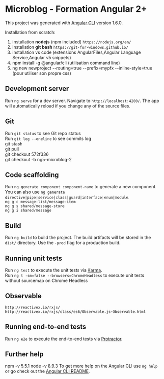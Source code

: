 # Microblog - Formation Angular 2+

This project was generated with [Angular CLI](https://github.com/angular/angular-cli) version 1.6.0.

Installation from scratch:  
1. installation **nodejs** (npm included) `https://nodejs.org/en/` 
2. installation **git bash** `https://git-for-windows.github.io/`
3. installation vs code (extensions AngularFiles,Angular Language Service,Angular v5 snippets)
4. npm install -g @angular/cli (utilisation command line)
5. ng new newproject --routing=true --prefix=mypfx --inline-style=true (pour utiliser son propre css)

## Development server

Run `ng serve` for a dev server. Navigate to `http://localhost:4200/`. The app will automatically reload if you change any of the source files.

## Git

Run `git status` to see Git repo status  
Run `git log --oneline` to see commits log  
git stash  
git pull  
git checkout 572f336  
git checkout -b ng5-microblog-2  

## Code scaffolding

Run `ng generate component component-name` to generate a new component. You can also use `ng generate directive|pipe|service|class|guard|interface|enum|module`.  
`ng g c message-list/message-item`  
`ng g s shared/message-store`  
`ng g i shared/message`  

## Build

Run `ng build` to build the project. The build artifacts will be stored in the `dist/` directory. Use the `-prod` flag for a production build.

## Running unit tests

Run `ng test` to execute the unit tests via [Karma](https://karma-runner.github.io).  
Run `ng t -sm=false --browsers=ChromeHeadless` to execute unit tests without sourcemap on Chrome Headless 

## Observable

`http://reactivex.io/rxjs/`  
`http://reactivex.io/rxjs/class/es6/Observable.js~Observable.html` 


## Running end-to-end tests

Run `ng e2e` to execute the end-to-end tests via [Protractor](http://www.protractortest.org/).

## Further help

npm -v 5.5.1
node -v 8.9.3
To get more help on the Angular CLI use `ng help` or go check out the [Angular CLI README](https://github.com/angular/angular-cli/blob/master/README.md).
